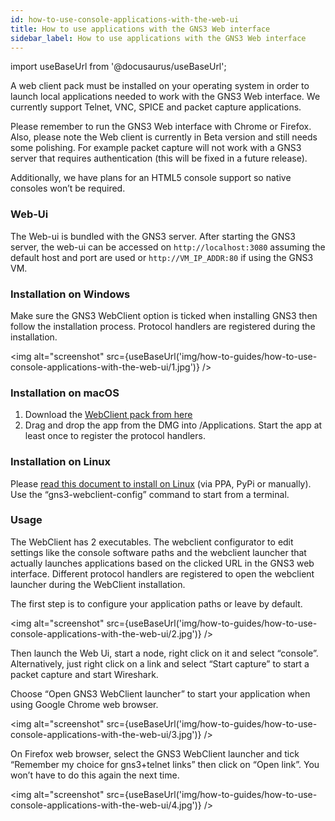 ```yaml
---
id: how-to-use-console-applications-with-the-web-ui
title: How to use applications with the GNS3 Web interface
sidebar_label: How to use applications with the GNS3 Web interface
---
```


import useBaseUrl from '@docusaurus/useBaseUrl';

A web client pack must be installed on your operating system in order to launch local applications needed to work with the GNS3 Web interface. We currently support Telnet, VNC, SPICE and packet capture applications.

Please remember to run the GNS3 Web interface with Chrome or Firefox. Also, please note the Web client is currently in Beta version and still needs some polishing. For example packet capture will not work with a GNS3 server that requires authentication (this will be fixed in a future release).

Additionally, we have plans for an HTML5 console support so native consoles won’t be required.

### Web-Ui

The Web-ui is bundled with the GNS3 server. After starting the GNS3 server, the web-ui can be accessed on `http://localhost:3080` assuming the default host and port are used or `http://VM_IP_ADDR:80` if using the GNS3 VM.

### Installation on Windows
Make sure the GNS3 WebClient option is ticked when installing GNS3 then follow the installation process. Protocol handlers are registered during the installation.

<img alt="screenshot" src={useBaseUrl('img/how-to-guides/how-to-use-console-applications-with-the-web-ui/1.jpg')} />

### Installation on macOS

1. Download the [WebClient pack from here](https://github.com/GNS3/gns3-webclient-pack/releases/download/v1.0.0b2/GNS3.WebClient.pack-1.0.0b2.dmg)
2. Drag and drop the app from the DMG into /Applications. Start the app at least once to register the protocol handlers.

### Installation on Linux

Please [read this document to install on Linux](https://github.com/GNS3/gns3-webclient-pack/blob/master/README.md) (via PPA, PyPi or manually). Use the “gns3-webclient-config” command to start from a terminal.

### Usage

The WebClient has 2 executables. The webclient configurator to edit settings like the console software paths and the webclient launcher that actually launches applications based on the clicked URL in the GNS3 web interface. Different protocol handlers are registered to open the webclient launcher during the WebClient installation.

The first step is to configure your application paths or leave by default.

<img alt="screenshot" src={useBaseUrl('img/how-to-guides/how-to-use-console-applications-with-the-web-ui/2.jpg')} />

Then launch the Web Ui, start a node, right click on it and select “console”. Alternatively, just right click on a link and select “Start capture” to start a packet capture and start Wireshark.

Choose “Open GNS3 WebClient launcher” to start your application when using Google Chrome web browser.

<img alt="screenshot" src={useBaseUrl('img/how-to-guides/how-to-use-console-applications-with-the-web-ui/3.jpg')} />

On Firefox web browser, select the GNS3 WebClient launcher and tick “Remember my choice for gns3+telnet links” then click on “Open link”. You won’t have to do this again the next time.

<img alt="screenshot" src={useBaseUrl('img/how-to-guides/how-to-use-console-applications-with-the-web-ui/4.jpg')} />
